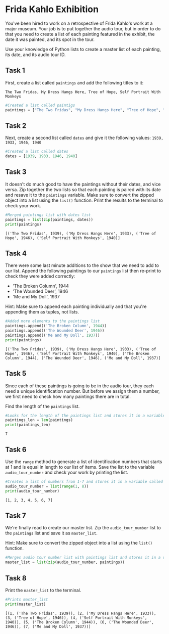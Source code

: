 # Frida Kahlo Exhibition

You've been hired to work on a retrospective of Frida Kahlo's work at a major museum. Your job is to put together the audio tour, but in order to do that you need to create a list of each painting featured in the exhibit, the date it was painted, and its spot in the tour. 

Use your knowledge of Python lists to create a master list of each painting, its date, and its audio tour ID. 


## Task 1
First, create a list called `paintings` and add the following titles to it:

`The Two Fridas, My Dress Hangs Here, Tree of Hope, Self Portrait With Monkeys`



```python
#Created a list called paintigs
paintings = ["The Two Fridas", "My Dress Hangs Here", "Tree of Hope", "Self Portrait With Monkeys"]
```

## Task 2

Next, create a second list called `dates` and give it the following values:
`1939, 1933, 1946, 1940`


```python
#Created a list called dates
dates = [1939, 1933, 1946, 1940]
```

## Task 3 
It doesn't do much good to have the paintings without their dates, and vice versa. 
Zip together the two lists so that each painting is paired with its date and resave it to the `paintings` variable. Make sure to convert the zipped object into a list using the `list()` function. Print the results to the terminal to check your work. 


```python
#Merged paintings list with dates list
paintings = list(zip(paintings, dates))
print(paintings)
```

    [('The Two Fridas', 1939), ('My Dress Hangs Here', 1933), ('Tree of Hope', 1946), ('Self Portrait With Monkeys', 1940)]


## Task 4
There were some last minute additions to the show that we need to add to our list. Append the following paintings to our `paintings` list then re-print to check they were added correctly:
- 'The Broken Column', 1944
- 'The Wounded Deer', 1946
- 'Me and My Doll', 1937

Hint: Make sure to append each painting individually and that you're appending them as tuples, not lists. 


```python
#Added more elements to the paintings list
paintings.append(('The Broken Column', 1944))
paintings.append(('The Wounded Deer', 1946))
paintings.append(('Me and My Doll', 1937))
print(paintings)
```

    [('The Two Fridas', 1939), ('My Dress Hangs Here', 1933), ('Tree of Hope', 1946), ('Self Portrait With Monkeys', 1940), ('The Broken Column', 1944), ('The Wounded Deer', 1946), ('Me and My Doll', 1937)]


## Task 5
Since each of these paintings is going to be in the audio tour, they each need a unique identification number.
But before we assign them a number, we first need to check how many paintings there are in total.

Find the length of the `paintings` list.


```python
#Looks for the length of the paintings list and stores it in a variable called paintings_len
paintings_len = len(paintings)
print(paintings_len)
```

    7


## Task 6
Use the `range` method to generate a list of identification numbers that starts at 1 and is equal in length to our list of items. 
Save the list to the variable `audio_tour_number` and check your work by printing the list.


```python
#Creates a list of numbers from 1-7 and stores it in a variable called audio_tour_number
audio_tour_number = list(range(1, 8))
print(audio_tour_number)
```

    [1, 2, 3, 4, 5, 6, 7]


## Task 7 

We're finally read to create our master list. 
Zip the `audio_tour_number` list to the `paintings` list and save it as `master_list`.

Hint: Make sure to convert the zipped object into a list using the `list()` function.


```python
#Merges audio tour number list with paintings list and stores it in a variable called master_list
master_list = list(zip(audio_tour_number, paintings))
```

## Task 8 
Print the `master_list` to the terminal.


```python
#Prints master_list
print(master_list)
```

    [(1, ('The Two Fridas', 1939)), (2, ('My Dress Hangs Here', 1933)), (3, ('Tree of Hope', 1946)), (4, ('Self Portrait With Monkeys', 1940)), (5, ('The Broken Column', 1944)), (6, ('The Wounded Deer', 1946)), (7, ('Me and My Doll', 1937))]

